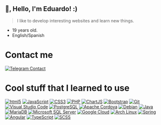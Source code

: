 ## 👋, Hello, I'm Eduardo! :)

> I like to develop interesting websites and learn new things.

 - 19 years old.
 - English/Spanish

# Contact me
  [<img alt="Telegram Contact" src="https://img.shields.io/badge/-Telegram-26A5E4?style=for-the-badge&logo=telegram&logoColor=white" />](https://t.me/eduardoezequieel) 

# Cool stuff that I learned to use
[<img alt="html5" src="https://img.shields.io/badge/-HTML5-E34F26?style=flat-square&logo=html5&logoColor=white" />](https://developer.mozilla.org/en-US/docs/Web/Guide/HTML/HTML5) 
[<img alt="JavaScript" src="https://img.shields.io/badge/-JavaScript-edb200?style=flat-square&logo=javascript&logoColor=white" />](https://developer.mozilla.org/en-US/docs/Web/JavaScript) [<img alt="CSS3" src="https://img.shields.io/badge/-CSS3-2071F2?style=flat-square&logo=css3&logoColor=white" />](https://developer.mozilla.org/en-US/docs/Web/CSS) [<img alt="PHP" src="https://img.shields.io/badge/-PHP-7175AA?style=flat-square&logo=php&logoColor=white" />](https://www.php.net/) 
[<img alt="ChartJS" src="https://img.shields.io/badge/-ChartJS-FF6384?style=flat-square&logo=chartdotjs&logoColor=white" />](https://www.chartjs.org/) [<img alt="Bootstrap" src="https://img.shields.io/badge/-Bootstrap-7952B3?style=flat-square&logo=bootstrap&logoColor=white" />](https://getbootstrap.com/) [<img alt="Git" src="https://img.shields.io/badge/-Git-f05033?style=flat-square&logo=git&logoColor=white" />](https://git-scm.com) [<img alt="Visual Studio Code" src="https://img.shields.io/badge/-Visual Studio Code-007ACC?style=flat-square&logo=visual-studio-code&logoColor=white" />](https://code.visualstudio.com/) [<img alt="PostgreSQL" src="https://img.shields.io/badge/-PostgreSQL-2D5A89?style=flat-square&logo=postgresql&logoColor=white" />](https://www.postgresql.org/) [<img alt="Apache Cordova" src="https://img.shields.io/badge/-Apache%20Cordova-141414?style=flat-square&logo=apachecordova&logoColor=white" />](https://cordova.apache.org/) [<img alt="Debian" src="https://img.shields.io/badge/-Debian-A81D33?style=flat-square&logo=debian&logoColor=white" />](https://www.debian.org/index.en.html) [<img alt="Java" src="https://img.shields.io/badge/-Java-007396?style=flat-square&logo=java&logoColor=white" />](https://www.java.com/en/about/whatis_java.jsp) [<img alt="MariaDB" src="https://img.shields.io/badge/-MariaDB-003545?style=flat-square&logo=mariadb&logoColor=white" />](https://mariadb.org/documentation/) [<img alt="Microsoft SQL Server" src="https://img.shields.io/badge/-Microsoft%20SQL%20Server-CC2927?style=flat-square&logo=microsoftsqlserver&logoColor=white" />](https://en.wikipedia.org/wiki/Microsoft_SQL_Server) [<img alt="Google Cloud" src="https://img.shields.io/badge/-Google%20Cloud-4285F4?style=flat-square&logo=googlecloud&logoColor=white" />](https://cloud.google.com/) [<img alt="Arch Linux" src="https://img.shields.io/badge/-Arch%20Linux-3fa6d9?style=flat-square&logo=archlinux&logoColor=white" />](https://archlinux.org/) [<img alt="Spring" src="https://img.shields.io/badge/-Spring-5FB92E?style=flat-square&logo=spring&logoColor=white" />](https://spring.io/) 
[<img alt="Angular" src="https://img.shields.io/badge/-Angular-C3002F?style=flat-square&logo=angular&logoColor=white%22"/>](https://angular.io/) 
[<img alt="TypeScript" src="https://img.shields.io/badge/-TypeScript-BAD2EC?style=flat-square&logo=typescript&logoColor=white%22" />](https://www.typescriptlang.org/)
[<img alt="SCSS" src="https://img.shields.io/badge/-SCSS-E9BFD4?style=flat-square&logo=sass&logoColor=white%22" />](https://sass-lang.com/)
